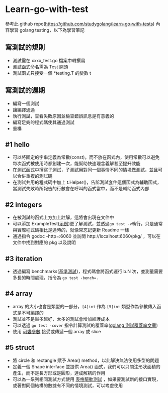 # Learn-go-with-test

參考此 github repo(https://github.com/studygolang/learn-go-with-tests) 內容學習 golang testing，以下為學習筆記

## 寫測試的規則
- 測試需在 xxxx_test.go 檔案中轉撰寫
- 測試函式命名需為 Test 開頭
- 測試函式只接受一個 *testing.T 的變數 t

## 寫測試的週期
- 編寫一個測試
- 讓編譯通過
- 執行測試，查看失敗原因並檢查錯誤訊息是有意義的
- 編寫足夠的程式碼使其通過測試
- 重構

## #1 hello
- 可以將固定的字串定義為常數(const)，而不放在函式內，使用常數可以避免每次函式被使用時都創建一次，能幫助快速理含義解甚至提升效能
- 在測試函式中撰寫子測試，子測試用對同一個事情不同的情境做測試，並且可以合併重複的測試碼
- 在測試共用的程式碼中加上 t.Helper()，告訴測試套件這個函式為輔助函式，當測試失敗時所報告的行數會在呼叫的函式當中，而不是輔助函式內部

## #2 integers
- 在被測試的函式上方加上註解，這將會出現在文件中
- 可以添加 ExampleTest([示例](https://go.dev/blog/examples ))更了解測試，並透過`go test -v`執行，只是通常與實際程式碼相比是過時的，就像常忘記更新 Readme 一樣
- 通過指令 godoc -http=:6060 並訪問 http://localhost:6060/pkg/ ，可以在文件中找到對應的 pkg 以及說明

## #3 iteration
- 透過編寫 benchmarks([基準測試](https://pkg.go.dev/testing#hdr-Benchmarks ))，程式碼會將函式運行 b.N 次，並測量需要多長的時間處理，指令為 `go test -bench=.`

## #4 array
- array 的大小也會是類型的一部分，`[4]int` 作為 `[5]int` 類型作為參數傳入函式是不可編譯的
- 測試並不是越多越好，太多的測試會增加維護成本
- 可以透過 `go test -cover` 指令計算測試的覆蓋率([golang 測試覆蓋率文章](https://go.dev/blog/cover))
- 使用 [可變參數](https://gobyexample.com/variadic-functions) 接受或傳遞一個 array 或 slice

## #5 struct
- 將 circle 和 rectangle 賦予 Area() method，以此解決無法使用多型的問題
- 定義一個 Shape interface 並提供 Area() 函式，我們可以只關注形狀面積的產生，而不是長方形或是圓形，達成解耦的作用
- 可以為一系列相同測試方式使用 [表格驅動測試](https://github.com/golang/go/wiki/TableDrivenTests) ，如果要測試新的接口實現，或著對同個結構的數據有不同的情境測試，可以考慮使用